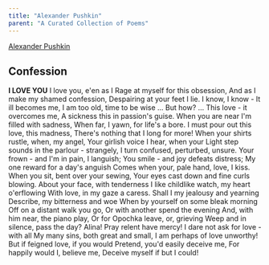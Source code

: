 ```yaml
---
title: "Alexander Pushkin"
parent: "A Curated Collection of Poems"
---
```


[Alexander Pushkin](https://allpoetry.com/Alexander-Sergeyevich-Pushkin)

## Confession

**I LOVE YOU**
I love you, e'en as I
Rage at myself for this obsession,
And as I make my shamed confession,
Despairing at your feet I lie.
I know, I know - It ill becomes me,
I am too old, time to be wise ...
But how? ... This love - it overcomes me,
A sickness this in passion's guise.
When you are near I'm filled with sadness,
When far, I yawn, for life's a bore.
I must pour out this love, this madness,
There's nothing that I long for more!
When your shirts rustle, when, my angel,
Your girlish voice I hear, when your
Light step sounds in the parlour - strangely,
I turn confused, perturbed, unsure.
Your frown - and I'm in pain, I languish;
You smile - and joy defeats distress;
My one reward for a day's anguish
Comes when your, pale hand, love, I kiss.
When you sit, bent over your sewing,
Your eyes cast down and fine curls blowing.
About your face, with tenderness
I like childlike watch, my heart o'erflowing
With love, in my gaze a caress.
Shall I my jealousy and yearning
Describe, my bitterness and woe
When by yourself on some bleak morning
Off on a distant walk you go,
Or with another spend the evening
And, with him near, the piano play,
Or for Opochka leave, or, grieving
Weep and in silence, pass the day?
Alina! Pray relent have mercy!
I dare not ask for love - with all
My many sins, both great and small,
I am perhaps of love unworthy!
But if feigned love, if you would
Pretend, you'd easily deceive me,
For happily would I, believe me,
Deceive myself if but I could!
